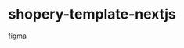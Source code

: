 # shopery-template-nextjs

[figma](https://www.figma.com/design/BqUq18DnLdogl7GIceSNqp/Shopery---Organic-eCommerce-Shop-Website-Figma-Template--Community---Community-?node-id=629-3280&t=By7L1X2ZyUkFE041-0)